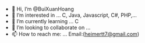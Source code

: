 - 👋 Hi, I’m @BuiXuanHoang
- 👀 I’m interested in ... C, Java, Javascript, C#, PHP,...
- 🌱 I’m currently learning ... C 
- 💞️ I’m looking to collaborate on ...
- 📫 How to reach me: ... Email:(heimertt7@gmail.com)